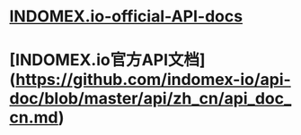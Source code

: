 # [INDOMEX.io-official-API-docs](https://github.com/indomex-io/api-doc/blob/master/api/us_en/api_doc_en.md)
# [INDOMEX.io官方API文档] (https://github.com/indomex-io/api-doc/blob/master/api/zh_cn/api_doc_cn.md)
